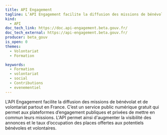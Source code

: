 ```yaml
---
title: API Engagement
tagline: L’API Engagement facilite la diffusion des missions de bénévolat et de volontariat partout en France.
kind:
  - API
doc_tech_link: https://doc.api-engagement.beta.gouv.fr/
doc_tech_external: https://api-engagement.beta.gouv.fr/
producer: beta_gouv
is_open: 0
themes:
  - Volontariat
  - Formation

keywords:
  - Formation
  - volontariat
  - social
  - Contributions
  - evenementiel
---
```


L’API Engagement facilite la diffusion des missions de bénévolat et de volontariat partout en France. C’est un service public numérique gratuit qui permet aux plateformes d’engagement publiques et privées de mettre en commun leurs missions. L'API permet ainsi d'augmenter la visibilité des annonces et le taux d’occupation des places offertes aux potentiels bénévoles et volontaires.
